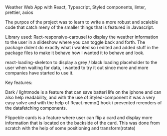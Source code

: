 Weather Web App with React, Typescript, Styled components, linter, prettier, axios

The purpos of the project was to learn to write a more robust and scaleble code that catch meny of the smaller things that is featured in Javascript.

Library used:
Ract-responsive-carousel to display the weather information to the user in a slideshow where you can toggle back and forth. The package dident do exactly what i wanted so i
edited and added stuff in the package files to make it behave how i wanted it to behave and look.

react-loading-skeleton to display a grey / black loading placeholder to the user when waiting for data, i wanted to try it out since more and more companies have started to 
use it.

Key features:

Dark / lightmode is a feature that can save batteri life on the iphone and can also help readability, and with the use of Styled-component it was a very easy solve and 
with the help of React.memo() hook i prevented rerenders of the datafetching components.

Flippeble cards is a feature where user can flip a card and display more information that is located on the backside of the card. This was done from scratch with the help of
some positioning and transform(rotate)



